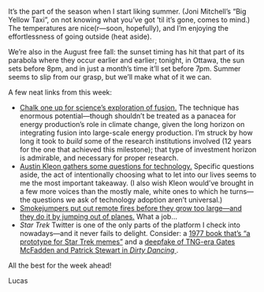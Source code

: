It’s the part of the season when I start liking summer. (Joni Mitchell’s “Big Yellow Taxi”, on not knowing what you’ve got ’til it’s gone, comes to mind.) The temperatures are nice(r—soon, hopefully), and I’m enjoying the effortlessness of going outside (heat aside).

We’re also in the August free fall: the sunset timing has hit that part of its parabola where they occur earlier and earlier; tonight, in Ottawa, the sun sets before 8pm, and in just a month’s time it’ll set before 7pm. Summer seems to slip from our grasp, but we’ll make what of it we can.

A few neat links from this week:

- [Chalk one up for science’s exploration of fusion.](https://www.bbc.com/news/science-environment-58252784) The technique has enormous potential—though shouldn’t be treated as a panacea for energy production’s role in climate change, given the long horizon on integrating fusion into large-scale energy production. I’m struck by how long it took to _build_ some of the research institutions involved (12 years for the one that achieved this milestone); that type of investment horizon is admirable, and necessary for proper research.
- [Austin Kleon gathers some questions for technology.](https://austinkleon.com/2021/08/16/questions-for-technology/) Specific questions aside, the act of intentionally choosing what to let into our lives seems to me the most important takeaway. (I also wish Kleon would’ve brought in a few more voices than the mostly male, white ones to which he turns—the questions we ask of technology adoption aren’t universal.)
- [Smokejumpers put out remote fires before they grow too large—and they do it by jumping out of planes.](https://www.cbc.ca/player/play/1841449027922) What a job…
- _Star Trek_ Twitter is one of the only parts of the platform I check into nowadays—and it never fails to delight. Consider: a [1977 book that’s “a prototype for Star Trek memes”](https://twitter.com/brentalfloss/status/1428082147978526729) and a [deepfake of TNG-era Gates McFadden and Patrick Stewart in _Dirty Dancing_ ](https://twitter.com/robintreks/status/1428880088699899907).

All the best for the week ahead!

Lucas